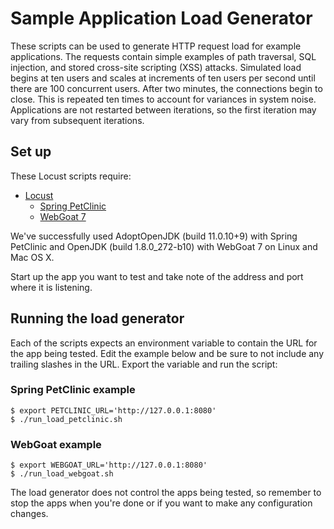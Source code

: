 # Sample Application Load Generator

These scripts can be used to generate HTTP request load for example applications. The requests contain simple examples of path traversal, SQL injection, and stored cross-site scripting (XSS) attacks. Simulated load begins at ten users and scales at increments of ten users per second until there are 100 concurrent users. After two minutes, the connections begin to close. This is repeated ten times to account for variances in system noise. Applications are not restarted between iterations, so the first iteration may vary from subsequent iterations.

## Set up

These Locust scripts require:
  - [Locust](https://github.com/locustio/locust)
	- [Spring PetClinic](https://github.com/spring-projects/spring-petclinic/tree/e2fbc561309d03d92a0958f3cf59219b1fc0d985)
	- [WebGoat 7](https://github.com/WebGoat/WebGoat/tree/2d1a89e791d6f48195039e5d8a797fd090e8b74f)

We've successfully used AdoptOpenJDK (build 11.0.10+9) with Spring PetClinic and OpenJDK (build 1.8.0_272-b10) with WebGoat 7 on Linux and Mac OS X.

Start up the app you want to test and take note of the address and port where it is listening.

## Running the load generator

Each of the scripts expects an environment variable to contain the URL for the app being tested. Edit the example below and be sure to not include any trailing slashes in the URL. Export the variable and run the script: 

### Spring PetClinic example

```
$ export PETCLINIC_URL='http://127.0.0.1:8080'
$ ./run_load_petclinic.sh
```

### WebGoat example

```
$ export WEBGOAT_URL='http://127.0.0.1:8080'
$ ./run_load_webgoat.sh
```

The load generator does not control the apps being tested, so remember to stop the apps when you're done or if you want to make any configuration changes.
